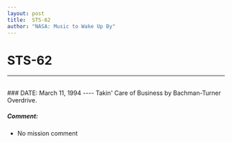 ```yaml
---
layout: post
title:  STS-62
author: "NASA: Music to Wake Up By"
---
```


# STS-62
----
<br/>
### DATE: March 11, 1994
----
Takin' Care of Business by Bachman-Turner Overdrive.

##### Comment:
* No mission comment
